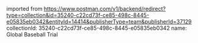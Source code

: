 imported from https://www.postman.com/v1/backend/redirect?type=collection&id=35240-c22cd73f-ce85-498c-8445-e05835eb0342&entityId=14414&publisherType=team&publisherId=37129
collectionId: 35240-c22cd73f-ce85-498c-8445-e05835eb0342
name: Global Baseball Trial